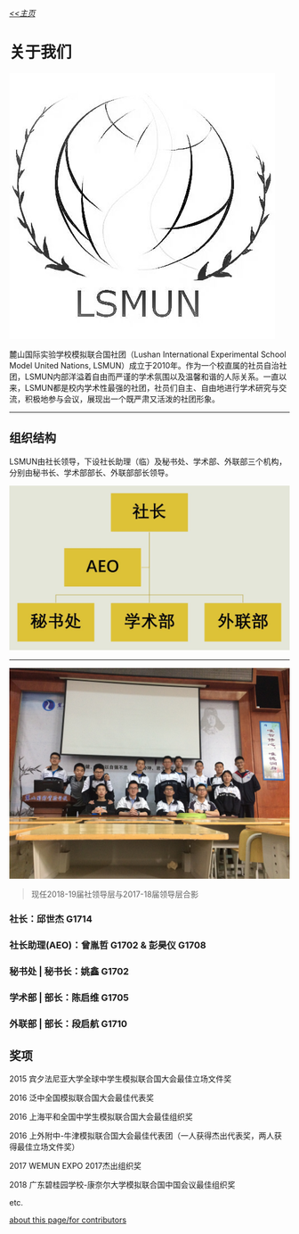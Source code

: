 *[<<主页](https://www.lsmun.club/)*

# 关于我们

![LSMUN.jpg](LSMUN社徽.jpg)

麓山国际实验学校模拟联合国社团（Lushan International Experimental School Model United Nations, LSMUN）成立于2010年。作为一个校直属的社员自治社团，LSMUN内部洋溢着自由而严谨的学术氛围以及温馨和谐的人际关系。一直以来，LSMUN都是校内学术性最强的社团，社员们自主、自由地进行学术研究与交流，积极地参与会议，展现出一个既严肃又活泼的社团形象。

***

## 组织结构

LSMUN由社长领导，下设社长助理（临）及秘书处、学术部、外联部三个机构，分别由秘书长、学术部部长、外联部部长领导。

![LSMUN组织结构图](LSMUN组织结构图.JPG)

***

![LSMUN2017-18社领导层合影](LSMUN2017-18社领导层合影.jpg)

> 现任2018-19届社领导层与2017-18届领导层合影

### 社长：邱世杰 G1714

### 社长助理(AEO)：曾胤哲 G1702 & 彭昊仪 G1708

### 秘书处 | 秘书长：姚鑫 G1702



### 学术部 | 部长：陈启维 G1705



### 外联部 | 部长：段启航 G1710



## 奖项

2015 宾夕法尼亚大学全球中学生模拟联合国大会最佳立场文件奖

2016 泛中全国模拟联合国大会最佳代表奖

2016 上海平和全国中学生模拟联合国大会最佳组织奖

2016 上外附中-牛津模拟联合国大会最佳代表团（一人获得杰出代表奖，两人获得最佳立场文件奖）

2017 WEMUN EXPO 2017杰出组织奖

2018 广东碧桂园学校-康奈尔大学模拟联合国中国会议最佳组织奖

etc.



[about this page/for contributors](https://www.lsmun.club/README.md)
